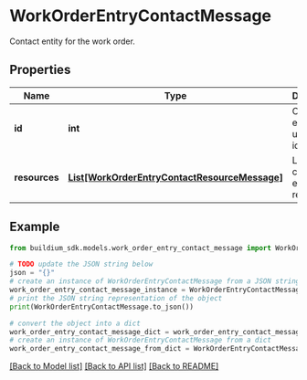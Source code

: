# WorkOrderEntryContactMessage

Contact entity for the work order.

## Properties

Name | Type | Description | Notes
------------ | ------------- | ------------- | -------------
**id** | **int** | Contact entity unique identifier. | [optional] 
**resources** | [**List[WorkOrderEntryContactResourceMessage]**](WorkOrderEntryContactResourceMessage.md) | List of contact entity resources. | [optional] 

## Example

```python
from buildium_sdk.models.work_order_entry_contact_message import WorkOrderEntryContactMessage

# TODO update the JSON string below
json = "{}"
# create an instance of WorkOrderEntryContactMessage from a JSON string
work_order_entry_contact_message_instance = WorkOrderEntryContactMessage.from_json(json)
# print the JSON string representation of the object
print(WorkOrderEntryContactMessage.to_json())

# convert the object into a dict
work_order_entry_contact_message_dict = work_order_entry_contact_message_instance.to_dict()
# create an instance of WorkOrderEntryContactMessage from a dict
work_order_entry_contact_message_from_dict = WorkOrderEntryContactMessage.from_dict(work_order_entry_contact_message_dict)
```
[[Back to Model list]](../README.md#documentation-for-models) [[Back to API list]](../README.md#documentation-for-api-endpoints) [[Back to README]](../README.md)


